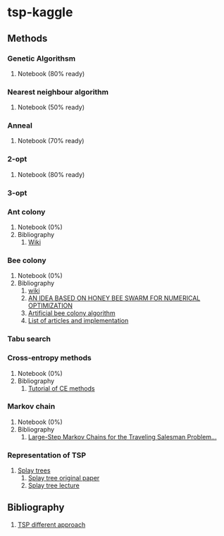 # tsp-kaggle

## Methods

### Genetic Algorithsm

1. Notebook (80% ready)

### Nearest neighbour algorithm

1. Notebook (50% ready)

### Anneal

1. Notebook (70% ready)

### 2-opt

1. Notebook (80% ready)

### 3-opt

### Ant colony

1. Notebook (0%)
2. Bibliography
    1. [Wiki](https://en.wikipedia.org/wiki/Ant_colony_optimization_algorithms)

### Bee colony

1. Notebook (0%)
2. Bibliography
    1. [wiki](https://en.wikipedia.org/wiki/Artificial_bee_colony_algorithm)
    2. [AN IDEA BASED ON HONEY BEE SWARM FOR NUMERICAL OPTIMIZATION](https://pdfs.semanticscholar.org/015d/f4d97ed1f541752842c49d12e429a785460b.pdf)
    3. [Artificial bee colony algorithm](http://www.scholarpedia.org/article/Artificial_bee_colony_algorithm)
    4. [List of articles and implementation](https://abc.erciyes.edu.tr)

### Tabu search

### Cross-entropy methods

1. Notebook (0%)
2. Bibliography
    1. [Tutorial of CE methods](http://web.mit.edu/6.454/www/www_fall_2003/gew/CEtutorial.pdf)

### Markov chain

1. Notebook (0%)
2. Bibliography
    1. [Large-Step Markov Chains for the Traveling Salesman Problem...](http://www.cs.ubc.ca/labs/beta/Courses/CPSC532D-03/Resources/MarOttFel91.pdf)

### Representation of TSP

1. [Splay trees](http://citeseerx.ist.psu.edu/viewdoc/download?doi=10.1.1.49.570&rep=rep1&type=pdf)
    1. [Splay tree original paper](http://www.cs.cmu.edu/%7Esleator/papers/self-adjusting.pdf)
    2. [Splay tree lecture](https://cglab.ca/~morin/teaching/5408/notes/splay.pdf)

## Bibliography

1. [TSP different approach](https://www2.seas.gwu.edu/~simhaweb/champalg/tsp/tsp.html)
